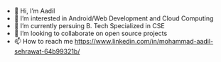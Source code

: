 - 👋 Hi, I’m Aadil
- 👀 I’m interested in Android/Web Development and Cloud Computing
- 🌱 I’m currently persuing B. Tech Specialized in CSE
- 💞️ I’m looking to collaborate on open source projects
- 📫 How to reach me https://www.linkedin.com/in/mohammad-aadil-sehrawat-64b99321b/

<!---
aadilsehrawat/aadilsehrawat is a ✨ special ✨ repository because its `README.md` (this file) appears on your GitHub profile.
You can click the Preview link to take a look at your changes.
--->
